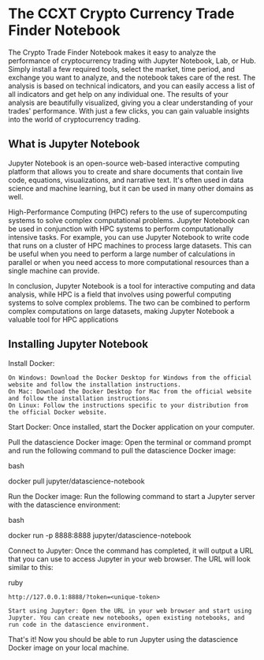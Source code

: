# The CCXT Crypto Currency Trade Finder Notebook

The Crypto Trade Finder Notebook makes it easy to analyze the performance of cryptocurrency trading with Jupyter Notebook, Lab, or Hub. Simply install a few required tools, select the market, time period, and exchange you want to analyze, and the notebook takes care of the rest. The analysis is based on technical indicators, and you can easily access a list of all indicators and get help on any individual one. The results of your analysis are beautifully visualized, giving you a clear understanding of your trades' performance. With just a few clicks, you can gain valuable insights into the world of cryptocurrency trading.

## What is Jupyter Notebook

Jupyter Notebook is an open-source web-based interactive computing platform that allows you to create and share documents that contain live code, equations, visualizations, and narrative text. It's often used in data science and machine learning, but it can be used in many other domains as well.

High-Performance Computing (HPC) refers to the use of supercomputing systems to solve complex computational problems. Jupyter Notebook can be used in conjunction with HPC systems to perform computationally intensive tasks. For example, you can use Jupyter Notebook to write code that runs on a cluster of HPC machines to process large datasets. This can be useful when you need to perform a large number of calculations in parallel or when you need access to more computational resources than a single machine can provide.

In conclusion, Jupyter Notebook is a tool for interactive computing and data analysis, while HPC is a field that involves using powerful computing systems to solve complex problems. The two can be combined to perform complex computations on large datasets, making Jupyter Notebook a valuable tool for HPC applications

## Installing Jupyter Notebook

Install Docker:

    On Windows: Download the Docker Desktop for Windows from the official website and follow the installation instructions.
    On Mac: Download the Docker Desktop for Mac from the official website and follow the installation instructions.
    On Linux: Follow the instructions specific to your distribution from the official Docker website.

Start Docker: Once installed, start the Docker application on your computer.

Pull the datascience Docker image: Open the terminal or command prompt and run the following command to pull the datascience Docker image:

bash

docker pull jupyter/datascience-notebook

Run the Docker image: Run the following command to start a Jupyter server with the datascience environment:

bash

docker run -p 8888:8888 jupyter/datascience-notebook

Connect to Jupyter: Once the command has completed, it will output a URL that you can use to access Jupyter in your web browser. The URL will look similar to this:

ruby

    http://127.0.0.1:8888/?token=<unique-token>

    Start using Jupyter: Open the URL in your web browser and start using Jupyter. You can create new notebooks, open existing notebooks, and run code in the datascience environment.

That's it! Now you should be able to run Jupyter using the datascience Docker image on your local machine.
